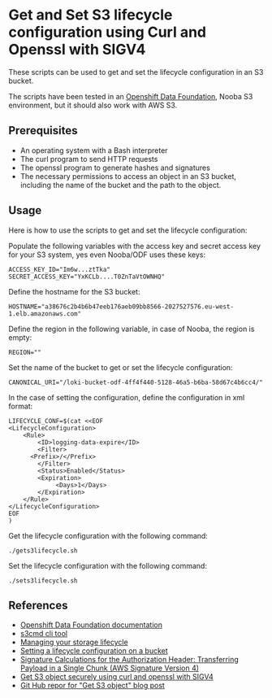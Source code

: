 # Get and Set S3 lifecycle configuration using Curl and Openssl with SIGV4

These scripts can be used to get and set the lifecycle configuration in an S3 bucket.

The scripts have been tested in an [Openshift Data Foundation](https://access.redhat.com/documentation/en-us/red_hat_openshift_data_foundation/4.14), Nooba S3 environment, but it should also work with AWS S3.

## Prerequisites

- An operating system with a Bash interpreter
- The curl program to send HTTP requests
- The openssl program to generate hashes and signatures
- The necessary permissions to access an object in an S3 bucket, including the name of the bucket and the path to the object.


## Usage

Here is how to use the scripts to get and set the lifecycle configuration:

Populate the following variables with the access key and secret access key for your S3 system, yes even Nooba/ODF uses these keys:

```
ACCESS_KEY_ID="Im6w...ztTka"
SECRET_ACCESS_KEY="YxKCLb....T0ZnTaVtOWNHQ"
```

Define the hostname for the S3 bucket:
```
HOSTNAME="a38676c2b4b6b47eeb176aeb09bb8566-2027527576.eu-west-1.elb.amazonaws.com"
```

Define the region in the following variable, in case of Nooba, the region is empty:
```
REGION=""
```
Set the name of the bucket to get or set the lifecycle configuration:
```
CANONICAL_URI="/loki-bucket-odf-4ff4f440-5128-46a5-b6ba-58d67c4b6cc4/"
```
In the case of setting the configuration, define the configuration in xml format:

```
LIFECYCLE_CONF=$(cat <<EOF
<LifecycleConfiguration>
    <Rule>
        <ID>logging-data-expire</ID>
        <Filter>
	  <Prefix>/</Prefix>
        </Filter>
        <Status>Enabled</Status>
        <Expiration>
             <Days>1</Days>
        </Expiration>
    </Rule>
</LifecycleConfiguration>
EOF
)
```
Get the lifecycle configuration with the following command:

```
./gets3lifecycle.sh
````

Set the lifecycle configuration with the following command:
````
./sets3lifecycle.sh
````

## References
* [Openshift Data Foundation documentation](https://access.redhat.com/documentation/en-us/red_hat_openshift_data_foundation/4.14)
* [s3cmd cli tool](https://github.com/s3tools)
* [Managing your storage lifecycle](https://docs.aws.amazon.com/AmazonS3/latest/userguide/object-lifecycle-mgmt.html)
* [Setting a lifecycle configuration on a bucket](https://docs.aws.amazon.com/AmazonS3/latest/userguide/how-to-set-lifecycle-configuration-intro.html)
* [Signature Calculations for the Authorization Header: Transferring Payload in a Single Chunk (AWS Signature Version 4)](https://docs.aws.amazon.com/AmazonS3/latest/API/sig-v4-header-based-auth.html)
* [Get S3 object securely using curl and openssl with SIGV4](https://blog.revolve.team/2023/01/19/s3-object-securely-curl-openssl-sigv4/)
* [Git Hub repor for "Get S3 object" blog post](https://github.com/ReyanL/get-object-s3)
